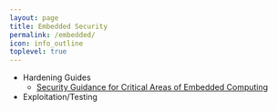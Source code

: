 ```yaml
---
layout: page
title: Embedded Security
permalink: /embedded/
icon: info_outline
toplevel: true
---
```


* Hardening Guides
  * [Security Guidance for Critical Areas of Embedded Computing](https://prplworks.files.wordpress.com/2015/12/prpl-security-guidance-for-critical-areas-of-embedded-computing-2-5-12.pdf)
* Exploitation/Testing
